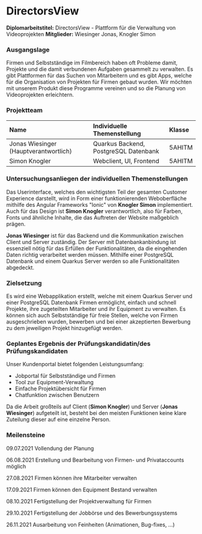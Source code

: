 # DirectorsView

**Diplomarbeitstitel:** DirectorsView - Plattform für die Verwaltung von Videoprojekten 
**Mitglieder:** Wiesinger Jonas, Knogler Simon 

### Ausgangslage

Firmen und Selbstständige im Filmbereich haben oft Probleme damit, Projekte und die damit verbundenen Aufgaben gesammelt zu verwalten. Es gibt Plattformen für das Suchen von Mitarbeitern und es gibt Apps, welche für die Organisation von Projekten für Firmen gebaut wurden. Wir möchten mit unserem Produkt diese Programme vereinen und so die Planung von Videoprojekten erleichtern.

### Projektteam

| Name                                  | Individuelle Themenstellung           | Klasse |
| :------------------------------------ | :------------------------------------ | :----- |
| Jonas Wiesinger (Hauptverantwortlich) | Quarkus Backend, PostgreSQL Datenbank | 5AHITM |
| Simon Knogler                         | Webclient, UI, Frontend               | 5AHITM |

### Untersuchungsanliegen der individuellen Themenstellungen

Das Userinterface, welches den wichtigsten Teil der gesamten Customer Experience darstellt, wird in Form einer funktionierenden Weboberfläche mithilfe des Angular Frameworks "Ionic" von **Knogler Simon** implementiert. Auch für das Design ist **Simon Knogler** verantwortlich, also für Farben, Fonts und ähnliche Inhalte, die das Auftreten der Website maßgeblich prägen.

**Jonas Wiesinger** ist für das Backend und die Kommunikation zwischen Client und Server zuständig. Der Server mit Datenbankanbindung ist essenziell nötig für das Erfüllen der Funktionalitäten, da die eingehenden Daten richtig verarbeitet werden müssen. Mithilfe einer PostgreSQL Datenbank und einem Quarkus Server werden so alle Funktionalitäten abgedeckt. 

### Zielsetzung

Es wird eine Webapplikation erstellt, welche mit einem Quarkus Server und einer PostgreSQL Datenbank Firmen ermöglicht, einfach und schnell Projekte, ihre zugeteilten Mitarbeiter und ihr Equipment zu verwalten. Es können sich auch Selbstständige für freie Stellen, welche von Firmen ausgeschrieben wurden, bewerben und bei einer akzeptierten Bewerbung zu dem jeweiligen Projekt hinzugefügt werden.

### Geplantes Ergebnis der Prüfungskandidatin/des Prüfungskandidaten

Unser Kundenportal bietet folgenden Leistungsumfang:

- Jobportal für Selbstständige und Firmen
- Tool zur Equipment-Verwaltung
- Einfache Projektübersicht für Firmen
- Chatfunktion zwischen Benutzern

Da die Arbeit großteils auf Client (**Simon Knogler**) und Server (**Jonas Wiesinger**) aufgeteilt ist, besteht bei den meisten Funktionen keine klare Zuteilung dieser auf eine einzelne Person.

### Meilensteine

09.07.2021 Vollendung der Planung

06.08.2021 Erstellung und Bearbeitung von Firmen- und Privataccounts möglich

27.08.2021 Firmen können ihre Mitarbeiter verwalten

17.09.2021 Firmen können den Equipment Bestand verwalten

08.10.2021 Fertigstellung der Projektverwaltung für Firmen

29.10.2021 Fertigstellung der Jobbörse und des Bewerbungssystems

26.11.2021 Ausarbeitung von Feinheiten (Animationen, Bug-fixes, ...)